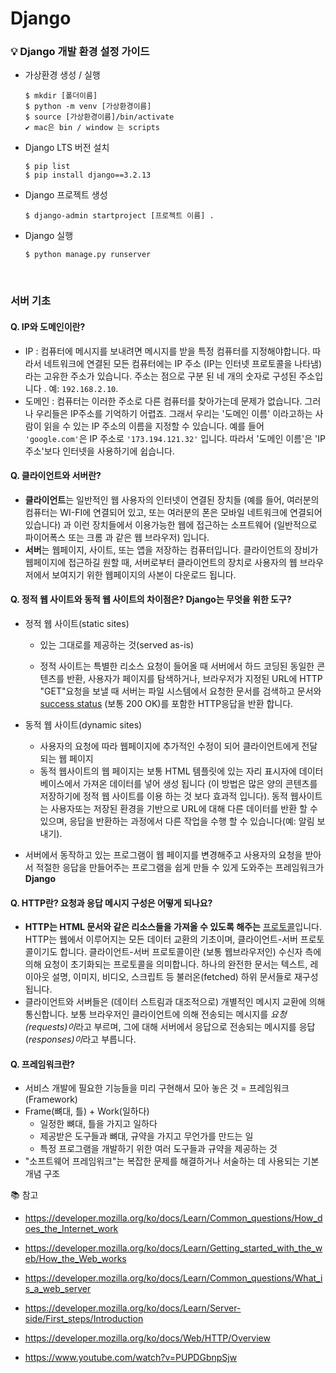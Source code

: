 # Django 

### 💡 Django 개발 환경 설정 가이드

- 가상환경 생성 / 실행

  ```django
  $ mkdir [폴더이름]
  $ python -m venv [가상환경이름]
  $ source [가상환경이름]/bin/activate 
  ✔️ mac은 bin / window 는 scripts
  ```

- Django LTS 버전 설치

  ```django
  $ pip list 
  $ pip install django==3.2.13
  ```

- Django 프로젝트 생성

  ```django
  $ django-admin startproject [프로젝트 이름] .
  ```

- Django 실행 

  ```django
  $ python manage.py runserver 
  ```

<br>

### 서버 기초

#### **Q. IP와 도메인이란?**

-  IP : 컴퓨터에 메시지를 보내려면 메시지를 받을 특정 컴퓨터를 지정해야합니다. 따라서 네트워크에 연결된 모든 컴퓨터에는 IP 주소 (IP는 인터넷 프로토콜을 나타냄)라는 고유한 주소가 있습니다. 주소는 점으로 구분 된 네 개의 숫자로 구성된 주소입니다 . 예: `192.168.2.10`.
- 도메인 : 컴퓨터는 이러한 주소로 다른 컴퓨터를 찾아가는데 문제가 없습니다. 그러나 우리들은 IP주소를 기억하기 어렵죠. 그래서 우리는 '도메인 이름' 이라고하는 사람이 읽을 수 있는 IP 주소의 이름을 지정할 수 있습니다. 예를 들어 `'google.com'`은 IP 주소로 `'173.194.121.32'` 입니다. 따라서 '도메인 이름'은 'IP주소'보다 인터넷을 사용하기에 쉽습니다.

#### **Q. 클라이언트와 서버란?**

- **클라이언트**는 일반적인 웹 사용자의 인터넷이 연결된 장치들 (예를 들어, 여러분의 컴퓨터는 WI-FI에 연결되어 있고, 또는 여러분의 폰은 모바일 네트워크에 연결되어 있습니다) 과 이런 장치들에서 이용가능한 웹에 접근하는 소프트웨어 (일반적으로 파이어폭스 또는 크롬 과 같은 웹 브라우저) 입니다.
- **서버**는 웹페이지, 사이트, 또는 앱을 저장하는 컴퓨터입니다. 클라이언트의 장비가 웹페이지에 접근하길 원할 때, 서버로부터 클라이언트의 장치로 사용자의 웹 브라우저에서 보여지기 위한 웹페이지의 사본이 다운로드 됩니다.

#### **Q. 정적 웹 사이트와 동적 웹 사이트의 차이점은? Django는 무엇을 위한 도구?**

- 정적 웹 사이트(static sites)

  - 있는 그대로를 제공하는 것(served as-is)

  - 정적 사이트는 특별한 리소스 요청이 들어올 때 서버에서 하드 코딩된 동일한 콘텐츠를 반환, 사용자가 페이지를 탐색하거나, 브라우저가 지정된 URL에 HTTP "GET"요청을 보낼 때 서버는 파일 시스템에서 요청한 문서를 검색하고 문서와 [success status](https://developer.mozilla.org/ko/docs/Web/HTTP/Status#successful_responses) (보통 200 OK)를 포함한 HTTP응답을 반환 합니다.

- 동적 웹 사이트(dynamic sites)
  - 사용자의 요청에 따라 웹페이지에 추가적인 수정이 되어 클라이언트에게 전달되는 웹 페이지 
  - 동적 웹사이트의 웹 페이지는 보통 HTML 템플릿에 있는 자리 표시자에 데이터베이스에서 가져온 데이터를 넣어 생성 됩니다 (이 방법은 많은 양의 콘텐츠를 저장하기에 정적 웹 사이트를 이용 하는 것 보다 효과적 입니다). 동적 웹사이트는 사용자또는 저장된 환경을 기반으로 URL에 대해 다른 데이터를 반환 할 수 있으며, 응답을 반환하는 과정에서 다른 작업을 수행 할 수 있습니다(예: 알림 보내기).
- 서버에서 동작하고 있는 프로그램이 웹 페이지를 변경해주고 사용자의 요청을 받아서 적절한 응답을 만들어주는 프로그램을 쉽게 만들 수 있게 도와주는 프레임워크가 **Django**

#### **Q. HTTP란? 요청과 응답 메시지 구성은 어떻게 되나요?**

- **HTTP는 HTML 문서와 같은 리소스들을 가져올 수 있도록 해주는** [프로토콜](https://developer.mozilla.org/ko/docs/Glossary/Protocol)입니다. HTTP는 웹에서 이루어지는 모든 데이터 교환의 기초이며, 클라이언트-서버 프로토콜이기도 합니다. 클라이언트-서버 프로토콜이란 (보통 웹브라우저인) 수신자 측에 의해 요청이 초기화되는 프로토콜을 의미합니다. 하나의 완전한 문서는 텍스트, 레이아웃 설명, 이미지, 비디오, 스크립트 등 불러온(fetched) 하위 문서들로 재구성됩니다.
- 클라이언트와 서버들은 (데이터 스트림과 대조적으로) 개별적인 메시지 교환에 의해 통신합니다. 보통 브라우저인 클라이언트에 의해 전송되는 메시지를 *요청(requests)이*라고 부르며, 그에 대해 서버에서 응답으로 전송되는 메시지를 응답(*responses)이*라고 부릅니다.

#### **Q. 프레임워크란?**

- 서비스 개발에 필요한 기능들을 미리 구현해서 모아 놓은 것 = 프레임워크(Framework)
- Frame(뼈대, 틀) + Work(일하다)
  - 일정한 뼈대, 틀을 가지고 일하다
  - 제공받은 도구들과 뼈대, 규약을 가지고 무언가를 만드는 일
  - 특정 프로그램을 개발하기 위한 여러 도구들과 규약을 제공하는 것 
- "소프트웨어 프레임워크"는 복잡한 문제를 해결하거나 서술하는 데 사용되는 기본 개념 구조 



📚 참고 

- https://developer.mozilla.org/ko/docs/Learn/Common_questions/How_does_the_Internet_work

- https://developer.mozilla.org/ko/docs/Learn/Getting_started_with_the_web/How_the_Web_works

- https://developer.mozilla.org/ko/docs/Learn/Common_questions/What_is_a_web_server
- https://developer.mozilla.org/ko/docs/Learn/Server-side/First_steps/Introduction
- https://developer.mozilla.org/ko/docs/Web/HTTP/Overview
- https://www.youtube.com/watch?v=PUPDGbnpSjw